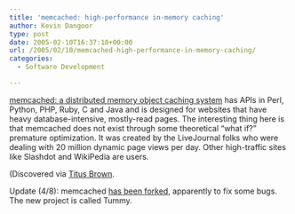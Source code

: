 ```yaml
---
title: 'memcached: high-performance in-memory caching'
author: Kevin Dangoor
type: post
date: 2005-02-10T16:37:10+00:00
url: /2005/02/10/memcached-high-performance-in-memory-caching/
categories:
  - Software Development

---
```

[memcached: a distributed memory object caching system][1] has APIs in Perl, Python, PHP, Ruby, C and Java and is designed for websites that have heavy database-intensive, mostly-read pages. The interesting thing here is that memcached does not exist through some theoretical &#8220;what if?&#8221; premature optimization. It was created by the LiveJournal folks who were dealing with 20 million dynamic page views per day. Other high-traffic sites like Slashdot and WikiPedia are users.

(Discovered via [Titus Brown][2].

Update (4/8): memcached [has been forked][3], apparently to fix some bugs. The new project is called Tummy.

 [1]: http://www.danga.com/memcached/ "memcached: a distributed memory object caching system"
 [2]: http://www.advogato.org/person/titus/
 [3]: http://www.python.org/pypi/Sean%20Reifschneider/1.2_tummy3